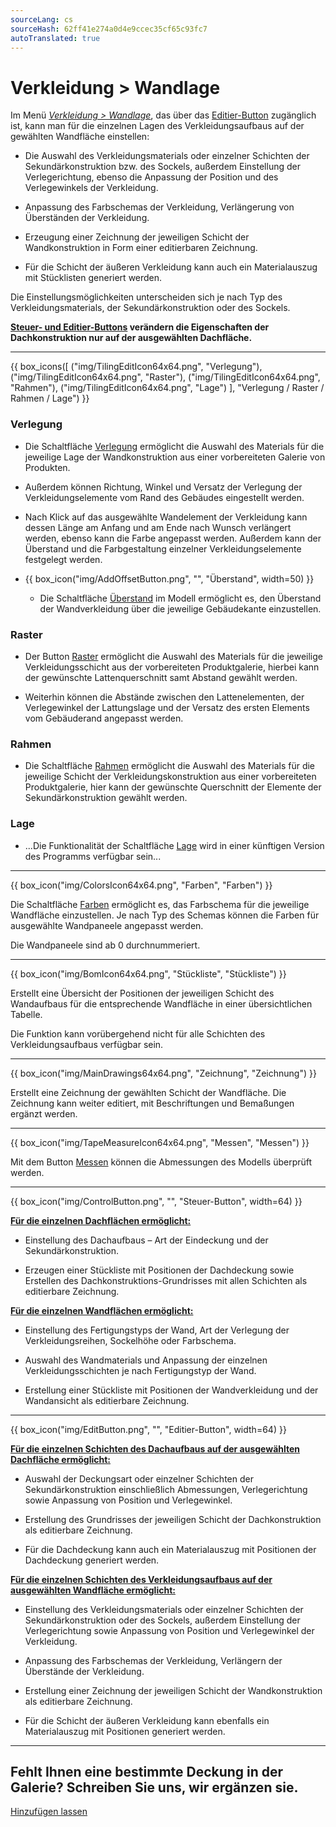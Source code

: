 ```yaml
---
sourceLang: cs
sourceHash: 62ff41e274a0d4e9ccec35cf65c93fc7
autoTranslated: true
---
```


<h1>Verkleidung &gt; Wandlage</h1>

<p>Im Menü <u><i>Verkleidung &gt; Wandlage</i></u>, das über das <u>Editier-Button</u> zugänglich ist, kann man für die einzelnen Lagen des Verkleidungsaufbaus auf der gewählten Wandfläche einstellen:</p>

<ul>
<li><p>Die Auswahl des Verkleidungsmaterials oder einzelner Schichten der Sekundärkonstruktion bzw. des Sockels, außerdem Einstellung der Verlegerichtung, ebenso die Anpassung der Position und des Verlegewinkels der Verkleidung.</p></li>
<li><p>Anpassung des Farbschemas der Verkleidung, Verlängerung von Überständen der Verkleidung.</p></li> 
<li><p>Erzeugung einer Zeichnung der jeweiligen Schicht der Wandkonstruktion in Form einer editierbaren Zeichnung.</p></li>
<li><p>Für die Schicht der äußeren Verkleidung kann auch ein Materialauszug mit Stücklisten generiert werden.</p></li>
</ul>

<p>
  Die Einstellungsmöglichkeiten unterscheiden sich je nach Typ des Verkleidungsmaterials, der Sekundärkonstruktion oder des Sockels.
</p>

<p>
  <b><u>Steuer- und Editier-Buttons</u> verändern die Eigenschaften der Dachkonstruktion nur auf der ausgewählten Dachfläche.</b>
</p>

<hr class="main"> <!-- Vodorovná čára jako oddělovač sekce -->

{{ box_icons([
  ("img/TilingEditIcon64x64.png", "Verlegung"),
  ("img/TilingEditIcon64x64.png", "Raster"),
  ("img/TilingEditIcon64x64.png", "Rahmen"),
  ("img/TilingEditIcon64x64.png", "Lage")
], "Verlegung / Raster / Rahmen / Lage") }}

<h3>Verlegung</h3>

<ul>
<li><p>
  Die Schaltfläche <u>Verlegung</u> ermöglicht die Auswahl des Materials für die jeweilige Lage der Wandkonstruktion aus einer vorbereiteten Galerie von Produkten.
  </p></li>
<li><p>Außerdem können Richtung, Winkel und Versatz der Verlegung der Verkleidungselemente vom Rand des Gebäudes eingestellt werden.
</p></li>

<li><p>
  Nach Klick auf das ausgewählte Wandelement der Verkleidung kann dessen Länge am Anfang und am Ende nach Wunsch verlängert werden, ebenso kann die Farbe angepasst werden.
  Außerdem kann der Überstand und die Farbgestaltung einzelner Verkleidungselemente festgelegt werden.
</p></li>

<li><p>
{{ box_icon("img/AddOffsetButton.png", "", "Überstand", width=50) }}
</p></li>

<ul><li><p>
  Die Schaltfläche <u>Überstand</u> im Modell ermöglicht es, den Überstand der Wandverkleidung über die jeweilige Gebäudekante einzustellen.
</p></li></ul>
</ul>

<h3>Raster</h3>

<ul>
<li><p>Der Button <u>Raster</u> ermöglicht die Auswahl des Materials für die jeweilige Verkleidungsschicht aus der vorbereiteten Produktgalerie, hierbei kann der gewünschte Lattenquerschnitt samt Abstand gewählt werden.
</p></li>

<li><p>Weiterhin können die Abstände zwischen den Lattenelementen, der Verlegewinkel der Lattungslage und der Versatz des ersten Elements vom Gebäuderand angepasst werden.
</p></li>
</ul>

<h3>Rahmen</h3>

<ul>
<li><p>
  Die Schaltfläche <u>Rahmen</u> ermöglicht die Auswahl des Materials für die jeweilige Schicht der Verkleidungskonstruktion aus einer vorbereiteten Produktgalerie, hier kann der gewünschte Querschnitt der Elemente der Sekundärkonstruktion gewählt werden.
  </p></li>
</ul>

<h3>Lage</h3>
<ul>
<li><p>
  ...Die Funktionalität der Schaltfläche <u>Lage</u> wird in einer künftigen Version des Programms verfügbar sein...
</p></li>
</ul>

<hr class="main"> <!-- Vodorovná čára jako oddělovač sekce -->

<p>
{{ box_icon("img/ColorsIcon64x64.png", "Farben", "Farben") }}
</p>
<p>Die Schaltfläche <u>Farben</u> ermöglicht es, das Farbschema für die jeweilige Wandfläche einzustellen. Je nach Typ des Schemas können die Farben für ausgewählte Wandpaneele angepasst werden.</p>
<p>Die Wandpaneele sind ab 0 durchnummeriert.</p>

<hr class="main"> <!-- Vodorovná čára jako oddělovač sekce -->

{{ box_icon("img/BomIcon64x64.png", "Stückliste", "Stückliste") }}

<p>
  Erstellt eine Übersicht der Positionen der jeweiligen Schicht des Wandaufbaus für die entsprechende Wandfläche in einer übersichtlichen Tabelle.
</p>

<p>
Die Funktion kann vorübergehend nicht für alle Schichten des Verkleidungsaufbaus verfügbar sein.
</p>

<hr class="main"> <!-- Vodorovná čára jako oddělovač sekce -->

{{ box_icon("img/MainDrawings64x64.png", "Zeichnung", "Zeichnung") }}

<p>
  Erstellt eine Zeichnung der gewählten Schicht der Wandfläche. Die Zeichnung kann weiter editiert, mit Beschriftungen und Bemaßungen ergänzt werden.
</p>

<hr class="main"> <!-- Vodorovná čára jako oddělovač sekce -->

{{ box_icon("img/TapeMeasureIcon64x64.png", "Messen", "Messen") }}

<p>
  Mit dem Button <u>Messen</u> können die Abmessungen des Modells überprüft werden.
</p>

<hr class="main"> <!-- Vodorovná čára jako oddělovač sekce -->

<p>
{{ box_icon("img/ControlButton.png", "", "Steuer-Button", width=64) }}
</p>

<p><b><u>Für die einzelnen Dachflächen ermöglicht:</u></b></p>
<ul>
  <li><p>Einstellung des Dachaufbaus – Art der Eindeckung und der Sekundärkonstruktion.</p></li>
  <li><p>Erzeugen einer Stückliste mit Positionen der Dachdeckung sowie Erstellen des Dachkonstruktions-Grundrisses mit allen Schichten als editierbare Zeichnung.</p></li>
</ul>

<p><b><u>Für die einzelnen Wandflächen ermöglicht:</u></b></p>
<ul>
<li><p>Einstellung des Fertigungstyps der Wand, Art der Verlegung der Verkleidungsreihen, Sockelhöhe oder Farbschema.</p></li>
<li><p>Auswahl des Wandmaterials und Anpassung der einzelnen Verkleidungsschichten je nach Fertigungstyp der Wand.</p></li>
<li><p>Erstellung einer Stückliste mit Positionen der Wandverkleidung und der Wandansicht als editierbare Zeichnung.</p></li>
</ul>

<hr class="main"> <!-- Vodorovná čára jako oddělovač sekce -->

<p>
{{ box_icon("img/EditButton.png", "", "Editier-Button", width=64) }}
</p>

<p><b><u>Für die einzelnen Schichten des Dachaufbaus auf der ausgewählten Dachfläche ermöglicht:</u></b></p>
<ul>
  <li><p>Auswahl der Deckungsart oder einzelner Schichten der Sekundärkonstruktion einschließlich Abmessungen, Verlegerichtung sowie Anpassung von Position und Verlegewinkel.</p></li>
  <li><p>Erstellung des Grundrisses der jeweiligen Schicht der Dachkonstruktion als editierbare Zeichnung.</p></li>
  <li><p>Für die Dachdeckung kann auch ein Materialauszug mit Positionen der Dachdeckung generiert werden.</p></li>
</ul>

<p><b><u>Für die einzelnen Schichten des Verkleidungsaufbaus auf der ausgewählten Wandfläche ermöglicht:</u></b></p>
<ul>
<li><p>Einstellung des Verkleidungsmaterials oder einzelner Schichten der Sekundärkonstruktion oder des Sockels, außerdem Einstellung der Verlegerichtung sowie Anpassung von Position und Verlegewinkel der Verkleidung.</p></li>
<li><p>Anpassung des Farbschemas der Verkleidung, Verlängern der Überstände der Verkleidung.</p></li> 
<li><p>Erstellung einer Zeichnung der jeweiligen Schicht der Wandkonstruktion als editierbare Zeichnung.</p></li>
<li><p>Für die Schicht der äußeren Verkleidung kann ebenfalls ein Materialauszug mit Positionen generiert werden.</p></li>
</ul>

<hr class="main"> <!-- Vodorovná čára jako oddělovač sekce -->

<h2>Fehlt Ihnen eine bestimmte Deckung in der Galerie? Schreiben Sie uns, wir ergänzen sie.</h2>
<a href="mailto:jiri.podval@histruct.com?subject=Frage zum HiStruct Gebäudekonfigurator" class="btn">
  Hinzufügen lassen
</a>

<!-- product: HiStruct Roofs -->